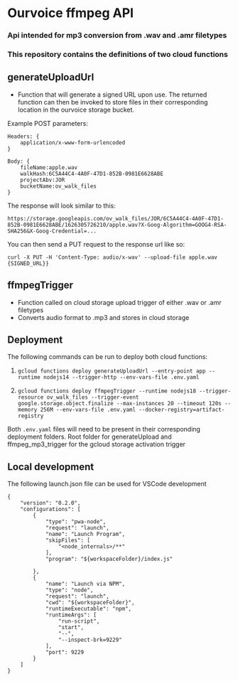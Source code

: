 # Ourvoice ffmpeg API

### Api intended for mp3 conversion from .wav and .amr filetypes
### This repository contains the definitions of two cloud functions

## generateUploadUrl

- Function that will generate a signed URL upon use.
The returned function can then be invoked to store files in their corresponding location in the ourvoice storage bucket.

Example POST parameters:
```
Headers: {
    application/x-www-form-urlencoded
}
```
```
Body: {
    fileName:apple.wav
    walkHash:6C5A44C4-4A0F-47D1-852B-0981E6628ABE
    projectAbv:JOR
    bucketName:ov_walk_files
}
```
The response will look similar to this:

```
https://storage.googleapis.com/ov_walk_files/JOR/6C5A44C4-4A0F-47D1-852B-0981E6628ABE/1626305726210/apple.wav?X-Goog-Algorithm=GOOG4-RSA-SHA256&X-Goog-Credential=...
```
You can then send a PUT request to the response url like so:
```
curl -X PUT -H 'Content-Type: audio/x-wav' --upload-file apple.wav {SIGNED_URL}}
```



## ffmpegTrigger
- Function called on cloud storage upload trigger of either .wav or .amr filetypes
- Converts audio format to .mp3 and stores in cloud storage

## Deployment
The following commands can be run to deploy both cloud functions:

1.  `gcloud functions deploy generateUploadUrl --entry-point app --runtime nodejs14 --trigger-http --env-vars-file .env.yaml`



2. `gcloud functions deploy ffmpegTrigger --runtime nodejs18 --trigger-resource ov_walk_files --trigger-event google.storage.object.finalize --max-instances 20 --timeout 120s --memory 256M --env-vars-file .env.yaml --docker-registry=artifact-registry`

Both `.env.yaml` files will need to be present in their corresponding deployment folders.
Root folder for generateUpload and ffmpeg_mp3_trigger for the gcloud storage activation trigger

## Local development

The following launch.json file can be used for VSCode development

```
{
    "version": "0.2.0",
    "configurations": [
        {
            "type": "pwa-node",
            "request": "launch",
            "name": "Launch Program",
            "skipFiles": [
                "<node_internals>/**"
            ],
            "program": "${workspaceFolder}/index.js"
            
        },
        {
            "name": "Launch via NPM",
            "type": "node",
            "request": "launch",
            "cwd": "${workspaceFolder}",
            "runtimeExecutable": "npm",
            "runtimeArgs": [
                "run-script",
                "start",
                "--",
                "--inspect-brk=9229"
            ],
            "port": 9229
        }
    ]
}
```
